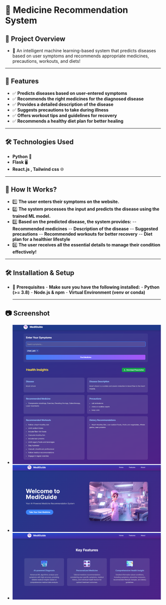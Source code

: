 # **🏥 Medicine Recommendation System**

## **🌟 Project Overview**
- 🚀 An intelligent machine learning-based system that predicts diseases based on user symptoms and recommends appropriate medicines, precautions, workouts, and diets!

---

## **🚀 Features**
- ✅ **Predicts diseases based on user-entered symptoms**
- ✅ **Recommends the right medicines for the diagnosed disease**
- ✅ **Provides a detailed description of the disease**
- ✅ **Suggests precautions to take during illness**
- ✅ **Offers workout tips and guidelines for recovery**
- ✅ **Recommends a healthy diet plan for better healing**

---

## **🛠️ Technologies Used**
- **Python** 🐍
- **Flask** 🖥️
- **React.js , Tailwind css** 🌐


---

## **🎯 How It Works?**
- 1️⃣ **The user enters their symptoms on the website.**
- 2️⃣ **The system processes the input and predicts the disease using the trained ML model.**
- 3️⃣ **Based on the predicted disease, the system provides:**
      -- **Recommended medicines**
      -- **Description of the disease**
      -- **Suggested precautions**
      -- **Recommended workouts for better recovery**
      -- **Diet plan for a healthier lifestyle**
- 4️⃣ **The user receives all the essential details to manage their condition effectively!**

---

## **🛠️ Installation & Setup**

- 📌 **Prerequisites**
      - **Make sure you have the following installed:**
        - **Python (>= 3.8)**
        - **Node.js & npm**
        - **Virtual Environment (venv or conda)**

  ---

      

## **📷 Screenshot**
- ![Home UI](Screenshot/Home.png)
- ![Features UI](Screenshot/Features.png)
- ![Result Dashboard UI](Screenshot/Result_Dashboard.png)





